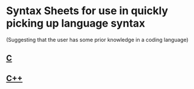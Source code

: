 # Syntax Sheets for use in quickly picking up language syntax

(Suggesting that the user has some prior knowledge in a coding language)

## [C](https://github.com/ocoffey/Syntax-Sheets/tree/master/C "C Syntax Sheets")

## [C++](https://github.com/ocoffey/Syntax-Sheets/tree/master/C%2B%2B "C++ Syntax Sheets")